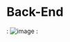 # Back-End



:                               ![image](https://user-images.githubusercontent.com/115594555/228346035-dd098106-f4c0-4c95-9047-4547d8d84f09.png)                        :


